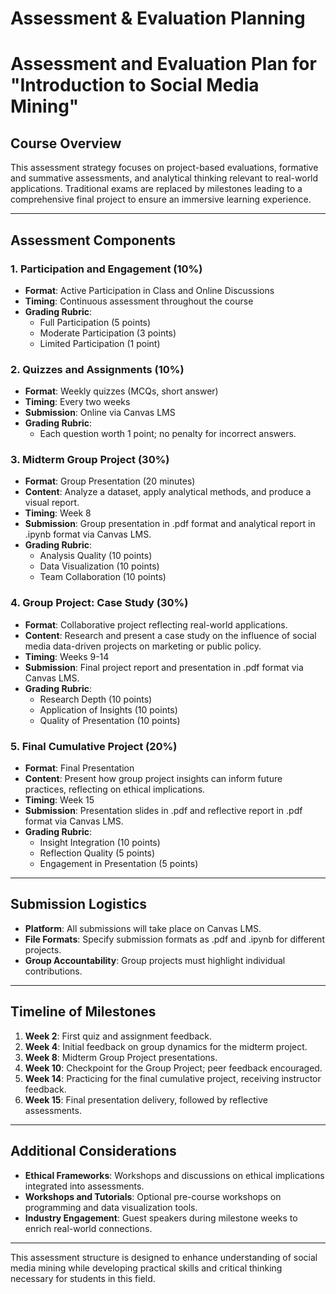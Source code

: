 Assessment & Evaluation Planning
================================

# Assessment and Evaluation Plan for "Introduction to Social Media Mining"

## Course Overview
This assessment strategy focuses on project-based evaluations, formative and summative assessments, and analytical thinking relevant to real-world applications. Traditional exams are replaced by milestones leading to a comprehensive final project to ensure an immersive learning experience.

---

## Assessment Components

### 1. Participation and Engagement (10%)
   - **Format**: Active Participation in Class and Online Discussions
   - **Timing**: Continuous assessment throughout the course
   - **Grading Rubric**: 
     - Full Participation (5 points)
     - Moderate Participation (3 points)
     - Limited Participation (1 point)

### 2. Quizzes and Assignments (10%)
   - **Format**: Weekly quizzes (MCQs, short answer)
   - **Timing**: Every two weeks
   - **Submission**: Online via Canvas LMS
   - **Grading Rubric**: 
     - Each question worth 1 point; no penalty for incorrect answers.

### 3. Midterm Group Project (30%)
   - **Format**: Group Presentation (20 minutes)
   - **Content**: Analyze a dataset, apply analytical methods, and produce a visual report.
   - **Timing**: Week 8
   - **Submission**: Group presentation in .pdf format and analytical report in .ipynb format via Canvas LMS.
   - **Grading Rubric**:
     - Analysis Quality (10 points)
     - Data Visualization (10 points)
     - Team Collaboration (10 points)

### 4. Group Project: Case Study (30%)
   - **Format**: Collaborative project reflecting real-world applications.
   - **Content**: Research and present a case study on the influence of social media data-driven projects on marketing or public policy.
   - **Timing**: Weeks 9-14
   - **Submission**: Final project report and presentation in .pdf format via Canvas LMS.
   - **Grading Rubric**:
     - Research Depth (10 points)
     - Application of Insights (10 points)
     - Quality of Presentation (10 points)

### 5. Final Cumulative Project (20%)
   - **Format**: Final Presentation
   - **Content**: Present how group project insights can inform future practices, reflecting on ethical implications.
   - **Timing**: Week 15
   - **Submission**: Presentation slides in .pdf and reflective report in .pdf format via Canvas LMS.
   - **Grading Rubric**:
     - Insight Integration (10 points)
     - Reflection Quality (5 points)
     - Engagement in Presentation (5 points)

---

## Submission Logistics
- **Platform**: All submissions will take place on Canvas LMS.
- **File Formats**: Specify submission formats as .pdf and .ipynb for different projects.
- **Group Accountability**: Group projects must highlight individual contributions.

---

## Timeline of Milestones
1. **Week 2**: First quiz and assignment feedback.
2. **Week 4**: Initial feedback on group dynamics for the midterm project.
3. **Week 8**: Midterm Group Project presentations.
4. **Week 10**: Checkpoint for the Group Project; peer feedback encouraged.
5. **Week 14**: Practicing for the final cumulative project, receiving instructor feedback.
6. **Week 15**: Final presentation delivery, followed by reflective assessments.

---

## Additional Considerations
- **Ethical Frameworks**: Workshops and discussions on ethical implications integrated into assessments.
- **Workshops and Tutorials**: Optional pre-course workshops on programming and data visualization tools.
- **Industry Engagement**: Guest speakers during milestone weeks to enrich real-world connections.

---

This assessment structure is designed to enhance understanding of social media mining while developing practical skills and critical thinking necessary for students in this field.